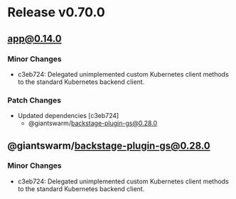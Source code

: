 # Release v0.70.0

## app@0.14.0

### Minor Changes

- c3eb724: Delegated unimplemented custom Kubernetes client methods to the standard Kubernetes backend client.

### Patch Changes

- Updated dependencies [c3eb724]
  - @giantswarm/backstage-plugin-gs@0.28.0

## @giantswarm/backstage-plugin-gs@0.28.0

### Minor Changes

- c3eb724: Delegated unimplemented custom Kubernetes client methods to the standard Kubernetes backend client.
